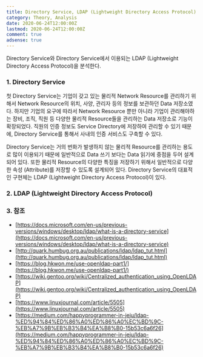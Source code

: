 ```yaml
---
title: Directory Service, LDAP (Lightweight Directory Access Protocol)
category: Theory, Analysis
date: 2020-06-24T12:00:00Z
lastmod: 2020-06-24T12:00:00Z
comment: true
adsense: true
---
```


Directory Service와 Directory Service에서 이용되는 LDAP (Lightweight Directory Access Protocol)을 분석한다.

### 1. Directory Service

첫 Directory Service는 기업이 갖고 있는 물리적 Network Resource를 관리하기 위해서 Network Resource의 위치, 사양, 관리자 등의 정보를 보관하던 Data 저장소였다. 하지만 기업의 요구에 따라서 Network Resource 뿐만 아니라 기업이 관리해야하는 장비, 조직, 직원 등 다양한 물리적 Resource들을 관리하는 Data 저장소로 기능이 확장되었다. 직원의 인증 정보도 Service Directory에 저장하여 관리할 수 있기 때문에, Directory Service를 통해서 사내의 인증 서비스도 구축할 수 있다.

Directory Service는 거의 번화가 발생하지 않는 물리적 Resource를 관리하는 용도로 많이 이용되기 때문에 일반적으로 Data 쓰기 보다는 Data 읽기에 중점을 두어 설계되어 있다. 또한 물리적 Resource의 다양한 특징을 저장하기 위해서 일반적으로 다양한 속성 (Attribute)를 저장할 수 있도록 설계되어 있다. Directory Service의 대표적인 구현체는 LDAP (Lightweight Directory Access Protocol)이 있다.

### 2. LDAP (Lightweight Directory Access Protocol)

### 3. 참조

* [https://docs.microsoft.com/en-us/previous-versions/windows/desktop/ldap/what-is-a-directory-service](https://docs.microsoft.com/en-us/previous-versions/windows/desktop/ldap/what-is-a-directory-service)
* [http://quark.humbug.org.au/publications/ldap/ldap_tut.html](http://quark.humbug.org.au/publications/ldap/ldap_tut.html)
* [https://blog.hkwon.me/use-openldap-part1/](https://blog.hkwon.me/use-openldap-part1/)
* [https://wiki.gentoo.org/wiki/Centralized_authentication_using_OpenLDAP](https://wiki.gentoo.org/wiki/Centralized_authentication_using_OpenLDAP)
* [https://www.linuxjournal.com/article/5505](https://www.linuxjournal.com/article/5505)
* [https://medium.com/happyprogrammer-in-jeju/ldap-%ED%94%84%ED%86%A0%ED%86%A0%EC%BD%9C-%EB%A7%9B%EB%B3%B4%EA%B8%B0-15b53c6a6f26](https://medium.com/happyprogrammer-in-jeju/ldap-%ED%94%84%ED%86%A0%ED%86%A0%EC%BD%9C-%EB%A7%9B%EB%B3%B4%EA%B8%B0-15b53c6a6f26)